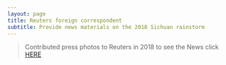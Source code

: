 ```yaml
---
layout: page
title: Reuters foreign correspondent
subtitle: Provide news materials on the 2018 Sichuan rainstorm
---
```


> Contributed press photos to Reuters in 2018
to see the News click [HERE](https://mobile.reuters.com/news/picture/china-floods-wreak-havoc-block-roads-and-idUSKBN1K402B)
